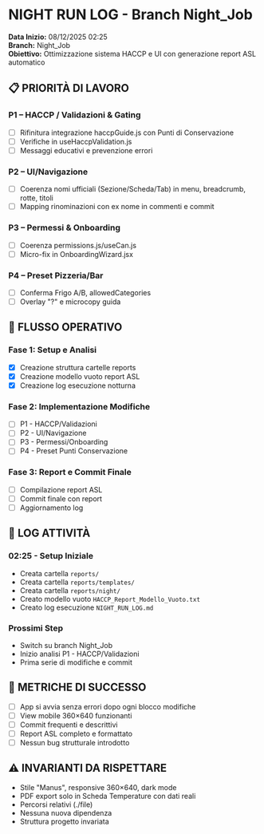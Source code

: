 # NIGHT RUN LOG - Branch Night_Job

**Data Inizio:** 08/12/2025 02:25  
**Branch:** Night_Job  
**Obiettivo:** Ottimizzazione sistema HACCP e UI con generazione report ASL automatico

## 📋 PRIORITÀ DI LAVORO

### P1 – HACCP / Validazioni & Gating
- [ ] Rifinitura integrazione haccpGuide.js con Punti di Conservazione
- [ ] Verifiche in useHaccpValidation.js
- [ ] Messaggi educativi e prevenzione errori

### P2 – UI/Navigazione
- [ ] Coerenza nomi ufficiali (Sezione/Scheda/Tab) in menu, breadcrumb, rotte, titoli
- [ ] Mapping rinominazioni con ex nome in commenti e commit

### P3 – Permessi & Onboarding
- [ ] Coerenza permissions.js/useCan.js
- [ ] Micro-fix in OnboardingWizard.jsx

### P4 – Preset Pizzeria/Bar
- [ ] Conferma Frigo A/B, allowedCategories
- [ ] Overlay "?" e microcopy guida

## 🔄 FLUSSO OPERATIVO

### Fase 1: Setup e Analisi
- [x] Creazione struttura cartelle reports
- [x] Creazione modello vuoto report ASL
- [x] Creazione log esecuzione notturna

### Fase 2: Implementazione Modifiche
- [ ] P1 - HACCP/Validazioni
- [ ] P2 - UI/Navigazione  
- [ ] P3 - Permessi/Onboarding
- [ ] P4 - Preset Punti Conservazione

### Fase 3: Report e Commit Finale
- [ ] Compilazione report ASL
- [ ] Commit finale con report
- [ ] Aggiornamento log

## 📝 LOG ATTIVITÀ

### 02:25 - Setup Iniziale
- Creata cartella `reports/`
- Creata cartella `reports/templates/`
- Creata cartella `reports/night/`
- Creato modello vuoto `HACCP_Report_Modello_Vuoto.txt`
- Creato log esecuzione `NIGHT_RUN_LOG.md`

### Prossimi Step
- Switch su branch Night_Job
- Inizio analisi P1 - HACCP/Validazioni
- Prima serie di modifiche e commit

## 🎯 METRICHE DI SUCCESSO

- [ ] App si avvia senza errori dopo ogni blocco modifiche
- [ ] View mobile 360×640 funzionanti
- [ ] Commit frequenti e descrittivi
- [ ] Report ASL completo e formattato
- [ ] Nessun bug strutturale introdotto

## ⚠️ INVARIANTI DA RISPETTARE

- Stile "Manus", responsive 360×640, dark mode
- PDF export solo in Scheda Temperature con dati reali
- Percorsi relativi (./file)
- Nessuna nuova dipendenza
- Struttura progetto invariata
